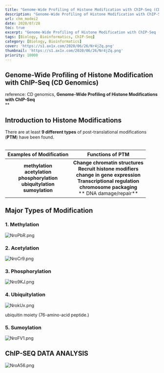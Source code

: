 ```yaml
---
title: "Genome-Wide Profiling of Histone Modification with ChIP-Seq (CD Genomics)"
description: "Genome-Wide Profiling of Histone Modification with ChIP-Seq (CD Genomics)"
url: chm_modei2
date: 2020/07/28
toc: true
excerpt: "Genome-Wide Profiling of Histone Modification with ChIP-Seq (CD Genomics)"
tags: [Biology, Bioinformatics, ChIP-Seq]
category: [Biology, Bioinformatics]
cover: 'https://s1.ax1x.com/2020/06/26/Nr4jZq.png'
thumbnail: 'https://s1.ax1x.com/2020/06/26/Nr4jZq.png'
priority: 10000
---
```


## Genome-Wide Profiling of Histone Modification with ChIP-Seq (CD Genomics)

reference: CD genomics, **Genome-Wide Profiling of Histone Modifications with ChIP-Seq**<br />**
<a name="Ri2QX"></a>
## Introduction to Histone Modifications
There are at least **9 different types** of post-translational modifications (**PTM**) have been found.<br />
<br />


| Examples of Modification | Functions of PTM |
| :---: | :---: |
| **methylation**<br />**acetylation**<br />**phosphorylation**<br />**ubiquitylation**<br />**sumoylation** | **Change chromatin structures**<br />**Recruit histone modifiers**<br />**change in gene expression**<br />**Transcriptional regulation**<br />**chromosome packaging**<br />** DNA damage/repair** |



<a name="lIZSv"></a>
## Major Types of Modification
<a name="rPOVj"></a>
### 1. Methylation
![NroPbR.png](https://s1.ax1x.com/2020/06/26/NroPbR.png)
### 2. Acetylation
![NroCr9.png](https://s1.ax1x.com/2020/06/26/NroCr9.png)
### 3. Phosphorylation
![Nro9KJ.png](https://s1.ax1x.com/2020/06/26/Nro9KJ.png)
### 4. Ubiquitylation
![NrokUx.png](https://s1.ax1x.com/2020/06/26/NrokUx.png)

ubiquitin moiety (76-amino-acid peptide.)<br />

<a name="olIqU"></a>
### 5. Sumoylation

![NroFV1.png](https://s1.ax1x.com/2020/06/26/NroFV1.png)

## ChIP-SEQ DATA ANALYSIS

![NroA56.png](https://s1.ax1x.com/2020/06/26/NroA56.png)



